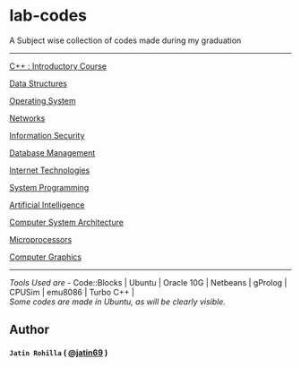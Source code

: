 # lab-codes
A Subject wise collection of codes made during my graduation
***
[C++ : Introductory Course](https://github.com/jatin69/lab-codes/tree/C++)

[Data Structures](https://github.com/jatin69/lab-codes/tree/Data-Structures)

[Operating System](https://github.com/jatin69/lab-codes/tree/Operating-System)

[Networks](https://github.com/jatin69/lab-codes/tree/Networks)

[Information Security](https://github.com/jatin69/lab-codes/tree/Information-Security)

[Database Management](https://github.com/jatin69/lab-codes/tree/DBMS)

[Internet Technologies](https://github.com/jatin69/lab-codes/tree/Internet-Technologies)

[System Programming](https://github.com/jatin69/lab-codes/tree/System-Programming)

[Artificial Intelligence](https://github.com/jatin69/lab-codes/tree/Artificial-Intelligence)

[Computer System Architecture](https://github.com/jatin69/lab-codes/tree/Computer-System-Architecture)

[Microprocessors](https://github.com/jatin69/lab-codes/tree/Microprocessors)

[Computer Graphics](https://github.com/jatin69/lab-codes/tree/Computer-graphics)

*** 
*Tools Used are -*
Code::Blocks | Ubuntu | Oracle 10G | Netbeans | gProlog | CPUSim | emu8086 | Turbo C++ | 
<br/>
*Some codes are made in Ubuntu, as will be clearly visible.*

## Author
#### `Jatin Rohilla` ( [@jatin69](https://github.com/jatin69) )
